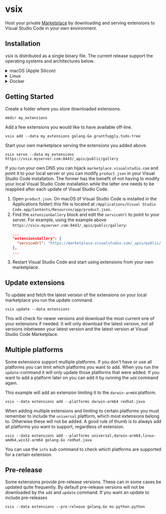 # vsix
Host your private [Marketplace](https://marketplace.visualstudio.com/) by downloading and serving extensions to Visual Studio Code in your own environment.

## Installation
vsix is distributed as a single binary file. The current release support the operating systems and architectures below.

<details>
<summary>macOS (Apple Silicon)</summary>

```shell
curl -OL https://github.com/spagettikod/vsix/releases/download/4.0.0/vsix4.0.0.macos-arm64.tar.gz
sudo tar -C /usr/local/bin -xvf vsix4.0.0.macos-arm64.tar.gz
```
</details>

<details>
<summary>Linux</summary>

```shell
curl -OL https://github.com/spagettikod/vsix/releases/download/4.0.0/vsix4.0.0.linux-amd64.tar.gz
sudo tar -C /usr/local/bin -xvf vsix4.0.0.linux-amd64.tar.gz
```
</details>

<details>
<summary>Docker</summary>

```docker
docker run --rm -it spagettikod/vsix info golang.Go
```

You can bind mount folders to `/data` in the container when working with downloaded extensions.

```docker
docker run --rm -it \
      -v $(pwd):/data \
      spagettikod/vsix update
```
</details>

## Getting Started
Create a folder where you store downloaded extensions.

```
mkdir my_extensions
```

Add a few extensions you would like to have available off-line.

```
vsix add --data my_extensions golang.Go gruntfuggly.todo-tree
```

Start your own marketplace serving the extensions you added above.

```
vsix serve --data my_extensions https://vsix.myserver.com:8443/_apis/public/gallery
```

If you run your own DNS you can hijack `marketplace.visualstudio.com` and point it to your local server or you can modify `product.json` in your Visual Studio Code installation. The former has the benefit of not having to modify your local Visual Studio Code installation while the latter one needs to be reapplied after each update of Visual Studio Code. 

1. Open `product.json`. On macOS (if Visual Studio Code is installed in the Applications folder) this file is located at `/Applications/Visual Studio Code.app/Contents/Resources/app/product.json`.
1. Find the `extensionGallery` block and edit the `serviceUrl` to point to your server. For example, using the example above `https://vsix.myserver.com:8443/_apis/public/gallery`:
      ```json
      ...
      "extensionsGallery": {
		"serviceUrl": "https://marketplace.visualstudio.com/_apis/public/gallery",
	},
      ...
      ```
1. Restart Visual Studio Code and start using extensions from your own marketplace.

## Update extensions
To update and fetch the latest version of the extensions on your local marketplace you run the update command.

```
vsix update --data extensions
```

This will check for newer versions and download the most current one of your extensions if needed. It will only download the latest version, not all versions inbetween your latest version and the latest version at Visual Studio Code Marketplace.

## Multiple platforms
Some extensions support multiple platforms. If you don't have or use all platforms you can limit which platforms you want to add. When you run the `update`-command it will only update those platforms that were added. If you want to add a platform later on you can add it by running the `add` command again.

This example will add an extension limiting it to the `darwin-arm64` platform.
```shell
vsix --data extensions add --platforms darwin-arm64 redhat.java
```

When adding multiple extensions and limiting to certain platforms you must remember to include the `universal` platform, which most extensions belong to. Otherwise these will not be added. A good rule of thumb is to always add all platforms you want to support, regardless of extension.
```shell
vsix --data extensions add --platforms universal,darwin-arm64,linux-amd64,win32-arm64 golang.Go redhat.java
```

You can use the `info` sub command to check which platforms are supported for a certain extension. 

## Pre-release
Some extensions provide pre-release versions. These can in some cases be updated quite frequently. By default pre-release versions will not be downloaded by the `add` and `update` command. If you want an update to include pre-releases  
```shell
vsix --data extensions --pre-release golang.Go ms-python.python
```
